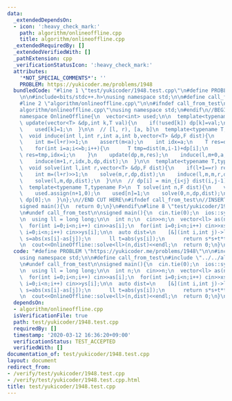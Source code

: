 ```yaml
---
data:
  _extendedDependsOn:
  - icon: ':heavy_check_mark:'
    path: algorithm/onlineoffline.cpp
    title: algorithm/onlineoffline.cpp
  _extendedRequiredBy: []
  _extendedVerifiedWith: []
  _pathExtension: cpp
  _verificationStatusIcon: ':heavy_check_mark:'
  attributes:
    '*NOT_SPECIAL_COMMENTS*': ''
    PROBLEM: https://yukicoder.me/problems/1948
  bundledCode: "#line 1 \"test/yukicoder/1948.test.cpp\"\n#define PROBLEM \"https://yukicoder.me/problems/1948\"\
    \n\n#include<bits/stdc++.h>\nusing namespace std;\n\n#define call_from_test\n\
    #line 2 \"algorithm/onlineoffline.cpp\"\n\n#ifndef call_from_test\n#line 5 \"\
    algorithm/onlineoffline.cpp\"\nusing namespace std;\n#endif\n//BEGIN CUT HERE\n\
    namespace OnlineOffline{\n  vector<int> used;\n\n  template<typename T>\n  void\
    \ update(vector<T> &dp,int k,T val){\n    if(!used[k]) dp[k]=val;\n    dp[k]=min(dp[k],val);\n\
    \    used[k]=1;\n  }\n\n  // [l, r), [a, b]\n  template<typename T,typename F>\n\
    \  void induce(int l,int r,int a,int b,vector<T> &dp,F dist){\n    if(l==r) return;\n\
    \    int m=(l+r)>>1;\n    assert(m<a);\n    int idx=a;\n    T res=dist(m,idx-1)+dp[idx];\n\
    \    for(int i=a;i<=b;i++){\n      T tmp=dist(m,i-1)+dp[i];\n      if(tmp<res)\
    \ res=tmp,idx=i;\n    }\n    update(dp,m,res);\n    induce(l,m+0,a,idx,dp,dist);\n\
    \    induce(m+1,r,idx,b,dp,dist);\n  }\n\n  template<typename T,typename F>\n\
    \  void solve(int l,int r,vector<T> &dp,F dist){\n    if(l+1==r) return update(dp,l,dist(l,l)+dp[r]);\n\
    \    int m=(l+r)>>1;\n    solve(m,r,dp,dist);\n    induce(l,m,m,r,dp,dist);\n\
    \    solve(l,m,dp,dist);\n  }\n\n  // dp[i] = min_{i<j} dist(i,j-1) + dp[j]\n\
    \  template<typename T,typename F>\n  T solve(int n,F dist){\n    vector<T> dp(n+1,0);\n\
    \    used.assign(n+1,0);\n    used[n]=1;\n    solve(0,n,dp,dist);\n    return\
    \ dp[0];\n  }\n};\n//END CUT HERE\n#ifndef call_from_test\n//INSERT ABOVE HERE\n\
    signed main(){\n  return 0;\n}\n#endif\n#line 8 \"test/yukicoder/1948.test.cpp\"\
    \n#undef call_from_test\n\nsigned main(){\n  cin.tie(0);\n  ios::sync_with_stdio(0);\n\
    \n  using ll = long long;\n\n  int n;\n  cin>>n;\n  vector<ll> as(n),xs(n),ys(n);\n\
    \  for(int i=0;i<n;i++) cin>>as[i];\n  for(int i=0;i<n;i++) cin>>xs[i];\n  for(int\
    \ i=0;i<n;i++) cin>>ys[i];\n\n  auto dist=\n    [&](int i,int j)->ll{\n      ll\
    \ s=abs(xs[i]-as[j]);\n      ll t=abs(ys[i]);\n      return s*s+t*t;\n    };\n\
    \n  cout<<OnlineOffline::solve<ll>(n,dist)<<endl;\n  return 0;\n}\n"
  code: "#define PROBLEM \"https://yukicoder.me/problems/1948\"\n\n#include<bits/stdc++.h>\n\
    using namespace std;\n\n#define call_from_test\n#include \"../../algorithm/onlineoffline.cpp\"\
    \n#undef call_from_test\n\nsigned main(){\n  cin.tie(0);\n  ios::sync_with_stdio(0);\n\
    \n  using ll = long long;\n\n  int n;\n  cin>>n;\n  vector<ll> as(n),xs(n),ys(n);\n\
    \  for(int i=0;i<n;i++) cin>>as[i];\n  for(int i=0;i<n;i++) cin>>xs[i];\n  for(int\
    \ i=0;i<n;i++) cin>>ys[i];\n\n  auto dist=\n    [&](int i,int j)->ll{\n      ll\
    \ s=abs(xs[i]-as[j]);\n      ll t=abs(ys[i]);\n      return s*s+t*t;\n    };\n\
    \n  cout<<OnlineOffline::solve<ll>(n,dist)<<endl;\n  return 0;\n}\n"
  dependsOn:
  - algorithm/onlineoffline.cpp
  isVerificationFile: true
  path: test/yukicoder/1948.test.cpp
  requiredBy: []
  timestamp: '2020-03-12 16:36:20+09:00'
  verificationStatus: TEST_ACCEPTED
  verifiedWith: []
documentation_of: test/yukicoder/1948.test.cpp
layout: document
redirect_from:
- /verify/test/yukicoder/1948.test.cpp
- /verify/test/yukicoder/1948.test.cpp.html
title: test/yukicoder/1948.test.cpp
---
```

